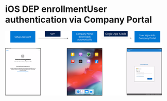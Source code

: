 # iOS DEP enrollmentUser authentication via Company Portal

![](../.gitbook/assets/image%20%289%29.png)

